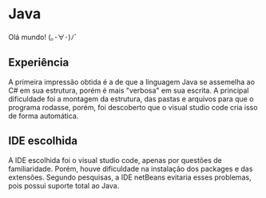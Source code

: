# Java

Olá mundo! (｡･∀･)ﾉﾞ

## Experiência

A primeira impressão obtida é a de que a linguagem Java se assemelha ao C# em sua estrutura, porém é mais "verbosa" em sua escrita.
A principal dificuldade foi a montagem da estrutura, das pastas e arquivos para que o programa rodasse,
porém, foi descoberto que o visual studio code cria isso de forma automática.

## IDE escolhida

A IDE escolhida foi o visual studio code, apenas por questões de familiaridade.
Porém, houve dificuldade na instalação dos packages e das extensões.
Segundo pesquisas, a IDE netBeans evitaria esses problemas, pois possui suporte total ao Java.